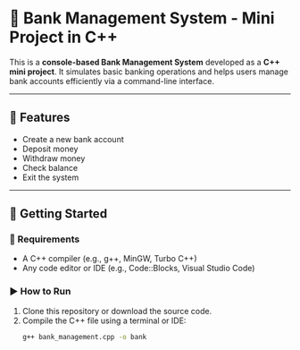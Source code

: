 # 🏦 Bank Management System - Mini Project in C++

This is a **console-based Bank Management System** developed as a **C++ mini project**. It simulates basic banking operations and helps users manage bank accounts efficiently via a command-line interface.

---

## 📌 Features

- Create a new bank account
- Deposit money
- Withdraw money
- Check balance
- Exit the system

---

## 🚀 Getting Started

### 🔧 Requirements

- A C++ compiler (e.g., g++, MinGW, Turbo C++)
- Any code editor or IDE (e.g., Code::Blocks, Visual Studio Code)

### ▶️ How to Run

1. Clone this repository or download the source code.
2. Compile the C++ file using a terminal or IDE:
   ```bash
   g++ bank_management.cpp -o bank
